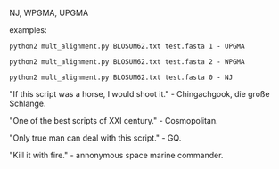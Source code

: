 NJ, WPGMA, UPGMA

examples:

    python2 mult_alignment.py BLOSUM62.txt test.fasta 1 - UPGMA

    python2 mult_alignment.py BLOSUM62.txt test.fasta 2 - WPGMA

    python2 mult_alignment.py BLOSUM62.txt test.fasta 0 - NJ

"If this script was a horse, I would shoot it." - Chingachgook, die große Schlange.

"One of the best scripts of XXI century." - Cosmopolitan.

"Only true man can deal with this script." - GQ.

"Kill it with fire." - annonymous space marine commander.
